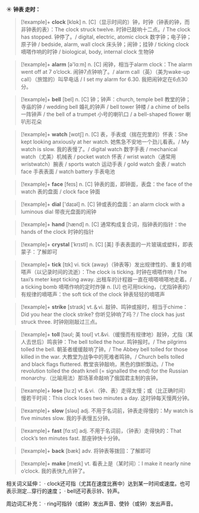 ☀ <span class="category">**钟表 走时：**</span>
>[!example]+ <span class="vocabulary">**clock**</span> [klɒk] 
> <span class="definition">n. [C]（显示时间的）钟，时钟（钟表的钟，而非钟表的表）：</span>The clock struck twelve. 时钟已敲响十二点。/ The clock has stopped. 钟停了。/ digital, electric, atomic clock 数字钟；电子钟；原子钟 / bedside, alarm, wall clock 床头钟；闹钟；挂钟 / ticking clock 嘀嗒作响的时钟 / biological, body, internal clock 生物钟 

>[!example]+ <span class="vocabulary">**alarm**</span> [ə'lɑːm] 
> <span class="definition">n. [C] 闹钟，相当于alarm clock：</span>The alarm went off at 7 o’clock. 闹钟7点钟响了。/ alarm call（英）（美为wake-up call）（旅馆的）叫早电话 / I set my alarm for 6.30. 我把闹钟定在6点30分。

>[!example]+ <span class="vocabulary">**bell**</span> [bel] 
> <span class="definition">n. [C] 钟；钟声：</span>church, temple bell 教堂的钟；寺庙的钟 / wedding bell 婚礼的钟声 / bell tower 钟楼 / a chime of bells 一阵钟声 / the bell of a trumpet 小号的喇叭口 / a bell-shaped flower 喇叭形花朵

>[!example]+ <span class="vocabulary">**watch**</span> [wɒtʃ] 
> <span class="definition">n. [C] 表，手表或（揣在兜里的）怀表：</span>She kept looking anxiously at her watch. 她焦急不安地一个劲儿看表。/ My watch is slow. 我的表慢了。/ digital watch 数字手表 / mechanical watch（尤美）机械表 / pocket watch 怀表 / wrist watch（通常用wristwatch）腕表 / sports watch 运动手表 / gold watch 金表 / watch face 手表表面 / watch battery 手表电池

>[!example]+ <span class="vocabulary">**face**</span> [feɪs] 
> <span class="definition">n. [C] 钟表的面，即钟面，表盘：</span>the face of the watch 表的盘面 / clock face 钟面

>[!example]+ <span class="vocabulary">**dial**</span> ['daɪəl] 
> <span class="definition">n. [C] 钟或表的盘面：</span>an alarm clock with a luminous dial 带夜光盘面的闹钟

>[!example]+ <span class="vocabulary">**hand**</span> [hænd] 
> <span class="definition">n. [C] 通常构成复合词，指钟表的指针：</span>the hands of the clock 时钟的指针
           
>[!example]+ <span class="vocabulary">**crystal**</span> [ˈkrɪstl]
> <span class="definition">n. [C] [美] 手表表面的一片玻璃或塑料，即表蒙子：</span>了解即可

>[!example]+ <span class="vocabulary">**tick**</span> [tɪk] 
> <span class="definition">vi. tick (away)（钟表等）发出规律性的、重复的嘀嗒声（以记录时间的流逝）：</span>The clock is ticking. 时钟在嘀嗒作响 / The taxi’s meter kept ticking away. 出租车的计程器一直在嘀嗒嘀嗒地走着。/ a ticking bomb 嘀嗒作响的定时炸弹 <span class="definition">n. [U] 也可用ticking，（尤指钟表的）有规律的嘀嗒声：</span>the soft tick of the clock 钟表轻轻的嘀嗒声

>[!example]+ <span class="vocabulary">**strike**</span> [straɪk] 
> <span class="definition">vt.＆vi. 敲钟、鸣钟或报时，相当于chime：</span>Did you hear the clock strike? 你听见钟响了吗？/ The clock has just struck three. 时钟刚刚敲过三点。
           
>[!example]+ <span class="vocabulary">**toll**</span> [təʊl; 美 toʊl]
> <span class="definition">vt.&vi.（缓慢而有规律地）敲钟，尤指（某人去世后）鸣丧钟：</span>The bell tolled the hour. 鸣钟报时。/ The pilgrims tolled the bell. 朝圣者缓缓敲响了钟。/ The Abbey bell tolled for those killed in the war. 大教堂为战争中的死难者鸣钟。/ Church bells tolled and black flags fluttered. 教堂丧钟敲响，黑色的旗帜飘动。/ The revolution tolled the death knell (= signalled the end) for the Russian monarchy.（比喻用法）那场革命敲响了俄国君主制的丧钟。

>[!example]+ <span class="vocabulary">**lose**</span> [lu:z] 
> <span class="definition">vt.＆vi.（钟、表）走得太慢；或（比正确时间）慢若干时间：</span>This clock loses two minutes a day. 这时钟每天慢两分钟。 

>[!example]+ <span class="vocabulary">**slow**</span> [sləʊ] 
> <span class="definition">adj. 不用于名词前，钟表走得慢的：</span>My watch is five minutes slow. 我的手表慢五分钟。

>[!example]+ <span class="vocabulary">**fast**</span> [fɑːst] 
> <span class="definition">adj. 不用于名词前，（钟表）走得快的：</span>That clock’s ten minutes fast. 那座钟快十分钟。

>[!example]+ <span class="vocabulary">**back**</span> [bæk] 
> <span class="definition">adv. 将钟表等拨回：</span>了解即可

>[!example]+ <span class="vocabulary">**make**</span> [meɪk] 
> <span class="definition">vt. 看表上是（某时间）：</span>I make it nearly nine o’clock. 我的表快九点钟了。

相关词义延伸：
· clock还可指（尤其在速度比赛中）达到某一时间或速度。也可表示测定…穿行的速度；
· bell还可表示铃、铃声。

周边词汇补充：
· ring可指铃（或钟）发出声音、使铃（或钟）发出声音。
